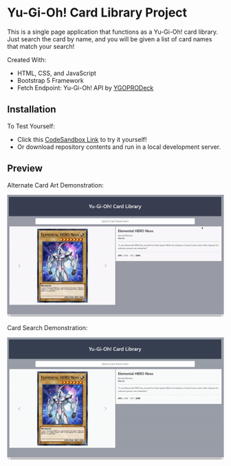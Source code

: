 # Yu-Gi-Oh! Card Library Project

This is a single page application that functions as a Yu-Gi-Oh! card library. Just search the card by name, and you will be given a list of card names that match your search!

Created With:
- HTML, CSS, and JavaScript
- Bootstrap 5 Framework
- Fetch Endpoint: Yu-Gi-Oh! API by [YGOPRODeck](https://db.ygoprodeck.com/api-guide/)

## Installation

To Test Yourself:
- Click this [CodeSandbox Link](https://codesandbox.io/s/yugiohproject-p17bif) to try it yourself!
- Or download repository contents and run in a local development server.

## Preview
Alternate Card Art Demonstration:

![Alternate Art Demonstration](images/AltArtGif.gif)

Card Search Demonstration:

![Card Search Demonstration](images/CardSearchGif.gif)